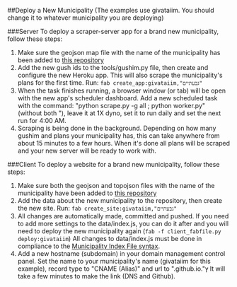 ##Deploy a New Municipality
(The examples use givataiim. You should change it to whatever municipality
you are deploying)

###Server
To deploy a scraper-server app for a brand new municipality, follow these steps:
1. Make sure the geojson map file with the name of the municipality has 
   been added to [this repository](http://github.com/niryariv/israel_gushim)
2. Add the new gush ids to the tools/gushim.py file, then create and configure 
   the new Heroku app. This will also scrape the municipality's plans for the 
   first time. Run:
   `fab create_app:givataiim,"גבעתיים"`
3. When the task finishes running, a browser window (or tab) will be open with 
   the new app's scheduler dashboard. Add a new scheduled task with the 
   command: "python scrape.py -g all ; python worker.py" (without both "), 
   leave it at 1X dyno, set it to run daily and set the next run for 4:00 AM.
4. Scraping is being done in the background. Depending on how many gushim and 
   plans your municipality has, this can take anywhere from about 15 minutes 
   to a few hours. When it's done all plans will be scraped and your new server 
   will be ready to work with.

###Client
To deploy a website for a brand new municipality, follow these steps:
  1. Make sure both the geojson and topojson files with the name of the municipality
     have been added to [this repository](http://github.com/niryariv/israel_gushim)
  2. Add the data about the new municipality to the repository, then create the 
     new site. Run:
     `fab create_site:givataiim,"גבעתיים"`
  3. All changes are automatically made, committed and pushed. If you need to add
     more settings to the data/index.js, you can do it after and you will need to
     deploy the new municipality again (`fab -f client_fabfile.py deploy:givataiim`)
     All changes to data/index.js must be done in compliance to the [Municipality 
     Index File syntax](http://github.com/niryariv/opentaba-client/blob/master/DEPLOYMENT.md#municipality-index-file).
  4. Add a new hostname (subdomain) in your domain management control panel. Set
     the name to your municipality's name (givataiim for this example), record
     type to "CNAME (Alias)" and url to "<your-github-account>.github.io."ץ
     It will take a few minutes to make the link (DNS and Github).
